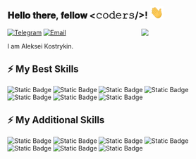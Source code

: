 <h2> 𝐇𝐞𝐥𝐥𝐨 𝐭𝐡𝐞𝐫𝐞, 𝐟𝐞𝐥𝐥𝐨𝐰 <𝚌𝚘𝚍𝚎𝚛𝚜/>! <img src="https://raw.githubusercontent.com/ABSphreak/ABSphreak/master/gifs/Hi.gif" width="30px"></h2>

<img align='right' src='https://user-images.githubusercontent.com/5713670/87202985-820dcb80-c2b6-11ea-9f56-7ec461c497c3.gif' width='200"'>

[![Telegram](https://img.shields.io/badge/@imikao-2CA5E0?logo=telegram&logoColor=white&style=for-the-badge&link=https://t.me/imikao/)](https://t.me/imikao)
[![Email](https://img.shields.io/badge/me@ikao.dev-D14836?style=for-the-badge&logo=gmail&logoColor=white&link=mailto:me@ikao.dev)](mailto:me@ikao.dev)

I am Aleksei Kostrykin.
## ⚡ My Best Skills
![Static Badge](https://img.shields.io/badge/C%23-239120?style=for-the-badge&logo=c-sharp&logoColor=white) ![Static Badge](https://img.shields.io/badge/.NET-5C2D91?style=for-the-badge&logo=.net&logoColor=white) ![Static Badge](https://img.shields.io/badge/Unity-100000?style=for-the-badge&logo=unity&logoColor=white) ![Static Badge](https://img.shields.io/badge/JavaScript-F7DF1E?style=for-the-badge&logo=javascript&logoColor=black) ![Static Badge](https://img.shields.io/badge/TypeScript-007ACC?style=for-the-badge&logo=typescript&logoColor=white) ![Static Badge](https://img.shields.io/badge/PostgreSQL-316192?style=for-the-badge&logo=postgresql&logoColor=white) ![Static Badge](https://camo.githubusercontent.com/a50ae92ae073c2d49ad15163ad138b5f7b68107b0f32176c9c3aaa325eec1fa3/68747470733a2f2f696d672e736869656c64732e696f2f7374617469632f76313f7374796c653d666f722d7468652d6261646765266d6573736167653d436c69636b486f75736526636f6c6f723d323232323232266c6f676f3d436c69636b486f757365266c6f676f436f6c6f723d464643433031266c6162656c3d)
## ⚡ My Additional Skills 
![Static Badge](https://camo.githubusercontent.com/4ec342876a40b53ffc6230a41196528690f9f42b1098fd354df46c649720b4c6/68747470733a2f2f696d672e736869656c64732e696f2f7374617469632f76313f7374796c653d666f722d7468652d6261646765266d6573736167653d446f636b657226636f6c6f723d323439364544266c6f676f3d446f636b6572266c6f676f436f6c6f723d464646464646266c6162656c3d) 
![Static Badge](https://camo.githubusercontent.com/a48304704d6d8a80bdfb4a6672de2cf16d6d0026660de5dbaa72f8c8f1b68d02/68747470733a2f2f696d672e736869656c64732e696f2f7374617469632f76313f7374796c653d666f722d7468652d6261646765266d6573736167653d44726f6e6526636f6c6f723d323132313231266c6f676f3d44726f6e65266c6f676f436f6c6f723d464646464646266c6162656c3d)
![Static Badge](https://camo.githubusercontent.com/46e16cfdabfe33084017c9763df514dae8ec8dbd1a88d248c90a92beab852780/68747470733a2f2f696d672e736869656c64732e696f2f7374617469632f76313f7374796c653d666f722d7468652d6261646765266d6573736167653d4875676f26636f6c6f723d464634303838266c6f676f3d4875676f266c6f676f436f6c6f723d464646464646266c6162656c3d)
![Static Badge](https://camo.githubusercontent.com/4e7e03d5ee8df1372ae271cca397565db3c7334df688b24fb4c4772670b56360/68747470733a2f2f696d672e736869656c64732e696f2f7374617469632f76313f7374796c653d666f722d7468652d6261646765266d6573736167653d53656c656e69756d26636f6c6f723d343342303241266c6f676f3d53656c656e69756d266c6f676f436f6c6f723d464646464646266c6162656c3d)
![Static Badge](https://camo.githubusercontent.com/d96a01edb67770ddc4a8794895b4e2c1fab10e9fab40060b287bcb3448915a01/68747470733a2f2f696d672e736869656c64732e696f2f7374617469632f76313f7374796c653d666f722d7468652d6261646765266d6573736167653d5669746526636f6c6f723d363436434646266c6f676f3d56697465266c6f676f436f6c6f723d464646464646266c6162656c3d)
![Static Badge](https://img.shields.io/static/v1?style=for-the-badge&message=pixijs&color=0096FA&logo=pixiv&logoColor=FFFFFF&label=)
![Static Badge](https://camo.githubusercontent.com/b266791f8bd47724a510885e147661a76f4c76677f8ed67768bbbbda1825e0b8/68747470733a2f2f696d672e736869656c64732e696f2f7374617469632f76313f7374796c653d666f722d7468652d6261646765266d6573736167653d47726166616e6126636f6c6f723d463436383030266c6f676f3d47726166616e61266c6f676f436f6c6f723d464646464646266c6162656c3d)
